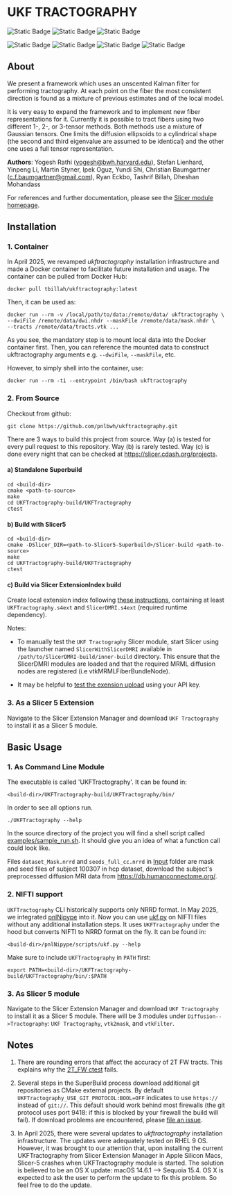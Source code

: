 UKF TRACTOGRAPHY
================

![Static Badge](https://img.shields.io/badge/RHEL-9.5-tamarind)
![Static Badge](https://img.shields.io/badge/GCC-11.5.0-yellow)
![Static Badge](https://img.shields.io/badge/Cmake-3.31.0-red)

![Static Badge](https://img.shields.io/badge/VTK-9.4.1-green)
![Static Badge](https://img.shields.io/badge/ITK-5.4.2-skyblue)
![Static Badge](https://img.shields.io/badge/Boost-1.87.0-magenta)
![Static Badge](https://img.shields.io/badge/Eigen-3.4.0-pink)

About
-----

We present a framework which uses an unscented Kalman filter for performing
tractography. At each point on the fiber the most consistent direction is found
as a mixture of previous estimates and of the local model.

It is very easy to expand the framework and to implement new fiber representations 
for it. Currently it is possible to tract fibers using two different 1-, 2-, or 3-tensor 
methods. Both methods use a mixture of Gaussian tensors. One limits the diffusion 
ellipsoids to a cylindrical shape (the second and third eigenvalue are assumed to be 
identical) and the other one uses a full tensor representation.

__Authors__:
Yogesh Rathi (yogesh@bwh.harvard.edu), Stefan Lienhard, Yinpeng Li, Martin
Styner, Ipek Oguz, Yundi Shi, Christian Baumgartner (c.f.baumgartner@gmail.com),
Ryan Eckbo, Tashrif Billah, Dheshan Mohandass

For references and further documentation, please see the [Slicer module homepage](https://www.slicer.org/slicerWiki/index.php/Documentation/Nightly/Modules/UKFTractography).

Installation
------------

### 1. Container

In April 2025, we revamped *ukftractography* installation infrastructure and made a Docker container to facilitate future
installation and usage. The container can be pulled from Docker Hub:

    docker pull tbillah/ukftractography:latest

Then, it can be used as:

    docker run --rm -v /local/path/to/data:/remote/data/ ukftractography \
    --dwiFile /remote/data/dwi.nhdr --maskFile /remote/data/mask.nhdr \
    --tracts /remote/data/tracts.vtk ...

As you see, the mandatory step is to mount local data into the Docker container first.
Then, you can reference the mounted data to construct ukftractography arguments e.g.
`--dwiFile`, `--maskFile`, etc.

However, to simply shell into the container, use:

    docker run --rm -ti --entrypoint /bin/bash ukftractography


### 2. From Source

Checkout from github:

    git clone https://github.com/pnlbwh/ukftractography.git

There are 3 ways to build this project from source. Way (a) is tested for every pull request to this repository.
Way (b) is rarely tested. Way (c) is done every night that can be checked at https://slicer.cdash.org/projects.


#### a) Standalone Superbuild

    cd <build-dir>
    cmake <path-to-source>
    make
    cd UKFTractography-build/UKFTractography
    ctest


#### b) Build with Slicer5

    cd <build-dir>
    cmake -DSlicer_DIR=<path-to-Slicer5-Superbuild>/Slicer-build <path-to-source>
    make
    cd UKFTractography-build/UKFTractography
    ctest


#### c) Build via Slicer ExtensionIndex build

Create local extension index following [these instructions](https://slicer.readthedocs.io/en/latest/developer_guide/extensions.html#extensions-build-system), containing at least `UKFTractography.s4ext` and `SlicerDMRI.s4ext` (required runtime dependency).

Notes:

* To manually test the `UKF Tractography` Slicer module, start Slicer using the launcher named `SlicerWithSlicerDMRI` available in `/path/to/SlicerDMRI-build/inner-build` directory. This ensure that the SlicerDMRI modules are loaded and that the required MRML diffusion nodes are registered (i.e vtkMRMLFiberBundleNode).

* It may be helpful to [test the exension upload](https://slicer.readthedocs.io/en/latest/developer_guide/extensions.html#build-test-package-and-upload-to-extensions-server) using your API key.

### 3. As a Slicer 5 Extension

Navigate to the Slicer Extension Manager and download `UKF Tractography` to
install it as a Slicer 5 module.


Basic Usage
-----------

### 1. As Command Line Module

The executable is called 'UKFTractography'. It can be found in:
    
    <build-dir>/UKFTractography-build/UKFTractography/bin/

In order to see all options run.

    ./UKFTractography --help 

In the source directory of the project you will find a shell script called [examples/sample_run.sh](examples/sample_run.sh).
It should give you an idea of what a function call could look like. 

Files `dataset_Mask.nrrd` and `seeds_full_cc.nrrd` in [Input](UKFTractography/Data/Input/) folder are mask and seed files of subject 100307
in hcp dataset, download the subject's preprocessed diffusion MRI data from https://db.humanconnectome.org/.


### 2. NIFTI support

`UKFTractography` CLI historically supports only NRRD format. In May 2025, we integrated [pnlNipype](https://github.com/pnlbwh/pnlNipype)
into it. Now you can use [ukf.py](https://github.com/pnlbwh/pnlNipype/blob/6543c163104b7ff0c686753c8721422138a70728/scripts/ukf.py)
on NIFTI files without any additional installation steps. It uses `UKFTractography` under the hood but converts
NIFTI to NRRD format on the fly. It can be found in:

    <build-dir>/pnlNipype/scripts/ukf.py --help

Make sure to include `UKFTractography` in `PATH` first:

    export PATH=<build-dir>/UKFTractography-build/UKFTractography/bin/:$PATH

### 3. As Slicer 5 module

Navigate to the Slicer Extension Manager and download `UKF Tractography` to
install it as a Slicer 5 module.  There will be 3 modules under
`Diffusion-->Tractography`: `UKF Tractography`, `vtk2mask`, and `vtkFilter`.


Notes
-----

1. There are rounding errors that affect the accuracy of 2T FW tracts.
This explains why the [2T_FW ctest](https://github.com/pnlbwh/ukftractography/pull/169#issuecomment-2758623859) fails.

2. Several steps in the SuperBuild process download additional git repositories as CMake external projects. By default `UKFTractography_USE_GIT_PROTOCOL:BOOL=OFF` indicates to use `https://` instead of `git://`. This default should work behind most firewalls (the git protocol uses port 9418: if this is blocked by your firewall the build will fail). If download problems are encountered, please [file an issue](https://github.com/pnlbwh/ukftractography/issues/new).

3. In April 2025, there were several updates to *ukftractography* installation infrastructure. The updates
   were adequately tested on RHEL 9 OS. However, it was brought to our attention that, upon installing
   the current UKFTractography from Slicer Extension Manager in Apple Silicon Macs, Slicer-5 crashes when
   UKFTractography module is started. The solution is believed to be an OS X update: macOS 14.6.1 --> Sequoia 15.4.
   OS X is expected to ask the user to perform the update to fix this problem. So feel free to do the update.
